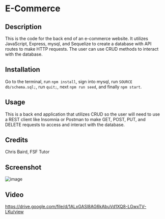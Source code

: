 # E-Commerce

## Description

This is the code for the back end of an e-commerce website. It utilizes JavaScript, Express, mysql, and Sequelize to create a database with API routes to make HTTP requests. The user can use CRUD methods to interact with the database.

## Installation

Go to the terminal, run `npm install`, sign into mysql, run `SOURCE db/schema.sql;`, run `quit;`, next `npm run seed`, and finally `npm start`.

## Usage

This is a back end application that utilizes CRUD so the user will need to use a REST client like Insomnia or Postman to make GET, POST, PUT, and DELETE requests to access and interact with the database.

## Credits

Chris Baird, FSF Tutor

## Screenshot


![image](https://github.com/peytonweber419/E-Commerce/assets/144742645/c35612fb-0e72-4907-989d-5475658198b3)

## Video

https://drive.google.com/file/d/1ALxGASl8AG6kAbuVd1XQ8-LGwxTV-LKu/view
